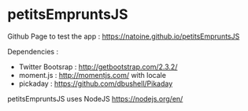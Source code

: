 # petitsEmpruntsJS

Github Page to test the app : https://natoine.github.io/petitsEmpruntsJS

Dependencies :
* Twitter Bootsrap : http://getbootstrap.com/2.3.2/
* moment.js : http://momentjs.com/ with locale
* pickaday : https://github.com/dbushell/Pikaday

petitsEmpruntsJS uses NodeJS
https://nodejs.org/en/